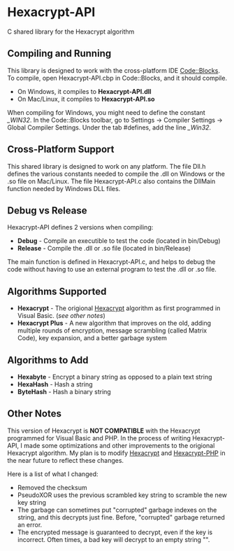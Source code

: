 # Hexacrypt-API
C shared library for the Hexacrypt algorithm

## Compiling and Running
This library is designed to work with the cross-platform IDE [Code::Blocks](http://www.codeblocks.org/). To compile, open Hexacrypt-API.cbp in Code::Blocks, and it should compile.

* On Windows, it compiles to __Hexacrypt-API.dll__
* On Mac/Linux, it compiles to __Hexacrypt-API.so__

When compiling for Windows, you might need to define the constant *\_WIN32*. In the Code::Blocks toolbar, go to Settings -> Compiler Settings -> Global Compiler Settings. Under the tab #defines, add the line *\_Win32*.

## Cross-Platform Support
This shared library is designed to work on any platform. The file Dll.h defines the various constants needed to compile the .dll on Windows or the .so file on Mac/Linux. The file Hexacrypt-API.c also contains the DllMain function needed by Windows DLL files.

## Debug vs Release
Hexacrypt-API defines 2 versions when compiling:

* **Debug** - Compile an executible to test the code (located in bin/Debug)
* **Release** - Compile the .dll or .so file (located in bin/Release)

The main function is defined in Hexacrypt-API.c, and helps to debug the code without having to use an external program to test the .dll or .so file.

## Algorithms Supported
* **Hexacrypt** - The origional [Hexacrypt](https://github.com/ComprosoftCEO/Hexacrypt/) algorithm as first programmed in Visual Basic. (*see other notes*)
* **Hexacrypt Plus** - A new algorithm that improves on the old, adding multiple rounds of encryption, message scrambling (called Matrix Code), key expansion, and a better garbage system

## Algorithms to Add
*  **Hexabyte** - Encrypt a binary string as opposed to a plain text string
*  **HexaHash** - Hash a string
*  **ByteHash** - Hash a binary string

## Other Notes
This version of Hexacrypt is __NOT COMPATIBLE__ with the Hexacrypt programmed for Visual Basic and PHP. In the process of writing Hexacrypt-API, I made some optimizations and other improvements to the origional Hexacrypt algorithm. My plan is to modify [Hexacrypt](https://github.com/ComprosoftCEO/Hexacrypt/) and [Hexacrypt-PHP](https://github.com/ComprosoftCEO/Hexacrypt-PHP) in the near future to reflect these changes.

Here is a list of what I changed:
* Removed the checksum
* PseudoXOR uses the previous scrambled key string to scramble the new key string
* The garbage can sometimes put "corrupted" garbage indexes on the string, and this decrypts just fine. Before, "corrupted" garbage returned an error.
* The encrypted message is guaranteed to decrypt, even if the key is incorrect. Often times, a bad key will decrypt to an empty string "".
